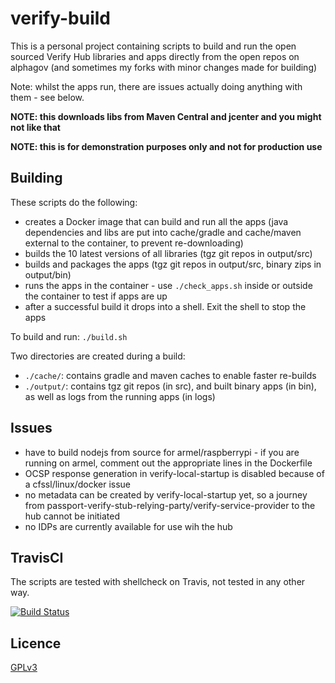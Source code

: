 # verify-build

This is a personal project containing scripts to build and run the open sourced Verify Hub libraries and apps directly from the open repos on alphagov (and sometimes my forks with minor changes made for building)

Note: whilst the apps run, there are issues actually doing anything with them - see below.

**NOTE: this downloads libs from Maven Central and jcenter and you might not like that**

**NOTE: this is for demonstration purposes only and not for production use**

## Building

These scripts do the following:

* creates a Docker image that can build and run all the apps (java dependencies and libs are put into cache/gradle and cache/maven external to the container, to prevent re-downloading)
* builds the 10 latest versions of all libraries (tgz git repos in output/src)
* builds and packages the apps (tgz git repos in output/src, binary zips in output/bin)
* runs the apps in the container - use `./check_apps.sh` inside or outside the container to test if apps are up
* after a successful build it drops into a shell.  Exit the shell to stop the apps

To build and run: `./build.sh`

Two directories are created during a build:

* `./cache/`: contains gradle and maven caches to enable faster re-builds
* `./output/`: contains tgz git repos (in src), and built binary apps (in bin), as well as logs from the running apps (in logs)

## Issues

* have to build nodejs from source for armel/raspberrypi - if you are running on armel, comment out the appropriate lines in the Dockerfile
* OCSP response generation in verify-local-startup is disabled because of a cfssl/linux/docker issue
* no metadata can be created by verify-local-startup yet, so a journey from passport-verify-stub-relying-party/verify-service-provider to the hub cannot be initiated
* no IDPs are currently available for use wih the hub

## TravisCI

The scripts are tested with shellcheck on Travis, not tested in any other way. 

[![Build Status](https://travis-ci.org/willp-bl/verify-build.svg?branch=master)](https://travis-ci.org/willp-bl/verify-build)

## Licence

[GPLv3](LICENSE)